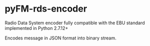# pyFM-rds-encoder

Radio Data System encoder fully compatible with the EBU standard implemented in Python 2.7.12+

Encodes message in JSON format into binary stream.
